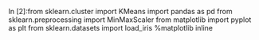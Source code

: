 In [2]:from sklearn.cluster import KMeans
import pandas as pd
from sklearn.preprocessing import MinMaxScaler
from matplotlib import pyplot as plt
from sklearn.datasets import load_iris
%matplotlib inline
